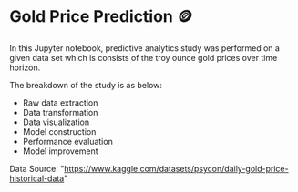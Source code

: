 # Gold Price Prediction 🪙

In this Jupyter notebook, predictive analytics study was performed on a given data set which is consists of the troy ounce gold prices over time horizon.

The breakdown of the study is as below:

<ul>
<li>Raw data extraction</li>
<li>Data transformation</li>
<li>Data visualization</li>
<li>Model construction</li>
<li>Performance evaluation</li>
<li>Model improvement</li>
</ul>

Data Source: "https://www.kaggle.com/datasets/psycon/daily-gold-price-historical-data"
